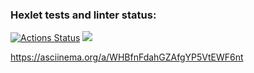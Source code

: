 ### Hexlet tests and linter status:
[![Actions Status](https://github.com/volhash0497/frontend-project-44/actions/workflows/hexlet-check.yml/badge.svg)](https://github.com/volhash0497/frontend-project-44/actions)
<a href="https://codeclimate.com/github/volhash0497/frontend-project-44/maintainability"><img src="https://api.codeclimate.com/v1/badges/4873fc34114842fecb01/maintainability" /></a>

https://asciinema.org/a/WHBfnFdahGZAfgYP5VtEWF6nt
